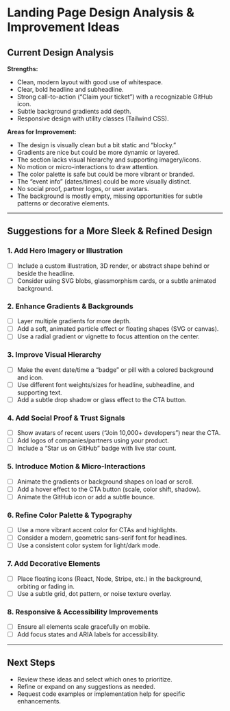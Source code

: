 # Landing Page Design Analysis & Improvement Ideas

## Current Design Analysis

**Strengths:**
- Clean, modern layout with good use of whitespace.
- Clear, bold headline and subheadline.
- Strong call-to-action (“Claim your ticket”) with a recognizable GitHub icon.
- Subtle background gradients add depth.
- Responsive design with utility classes (Tailwind CSS).

**Areas for Improvement:**
- The design is visually clean but a bit static and “blocky.”
- Gradients are nice but could be more dynamic or layered.
- The section lacks visual hierarchy and supporting imagery/icons.
- No motion or micro-interactions to draw attention.
- The color palette is safe but could be more vibrant or branded.
- The “event info” (dates/times) could be more visually distinct.
- No social proof, partner logos, or user avatars.
- The background is mostly empty, missing opportunities for subtle patterns or decorative elements.

---

## Suggestions for a More Sleek & Refined Design

### 1. Add Hero Imagery or Illustration
- [ ] Include a custom illustration, 3D render, or abstract shape behind or beside the headline.
- [ ] Consider using SVG blobs, glassmorphism cards, or a subtle animated background.

### 2. Enhance Gradients & Backgrounds
- [ ] Layer multiple gradients for more depth.
- [ ] Add a soft, animated particle effect or floating shapes (SVG or canvas).
- [ ] Use a radial gradient or vignette to focus attention on the center.

### 3. Improve Visual Hierarchy
- [ ] Make the event date/time a “badge” or pill with a colored background and icon.
- [ ] Use different font weights/sizes for headline, subheadline, and supporting text.
- [ ] Add a subtle drop shadow or glass effect to the CTA button.

### 4. Add Social Proof & Trust Signals
- [ ] Show avatars of recent users (“Join 10,000+ developers”) near the CTA.
- [ ] Add logos of companies/partners using your product.
- [ ] Include a “Star us on GitHub” badge with live star count.

### 5. Introduce Motion & Micro-Interactions
- [ ] Animate the gradients or background shapes on load or scroll.
- [ ] Add a hover effect to the CTA button (scale, color shift, shadow).
- [ ] Animate the GitHub icon or add a subtle bounce.

### 6. Refine Color Palette & Typography
- [ ] Use a more vibrant accent color for CTAs and highlights.
- [ ] Consider a modern, geometric sans-serif font for headlines.
- [ ] Use a consistent color system for light/dark mode.

### 7. Add Decorative Elements
- [ ] Place floating icons (React, Node, Stripe, etc.) in the background, orbiting or fading in.
- [ ] Use a subtle grid, dot pattern, or noise texture overlay.

### 8. Responsive & Accessibility Improvements
- [ ] Ensure all elements scale gracefully on mobile.
- [ ] Add focus states and ARIA labels for accessibility.

---

## Next Steps

- Review these ideas and select which ones to prioritize.
- Refine or expand on any suggestions as needed.
- Request code examples or implementation help for specific enhancements.
